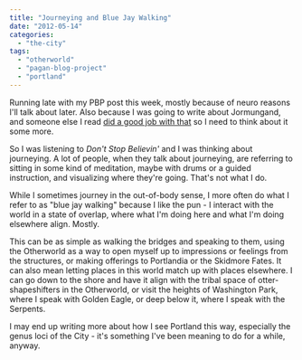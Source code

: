 ```yaml
---
title: "Journeying and Blue Jay Walking"
date: "2012-05-14"
categories: 
  - "the-city"
tags: 
  - "otherworld"
  - "pagan-blog-project"
  - "portland"
---
```


Running late with my PBP post this week, mostly because of neuro reasons I'll talk about later. Also because I was going to write about Jormungand, and someone else I read [did a good job with that](http://serpentinetom.wordpress.com/2012/05/11/j-is-for-jormungandr/) so I need to think about it some more.

So I was listening to _Don't Stop Believin'_ and I was thinking about journeying. A lot of people, when they talk about journeying, are referring to sitting in some kind of meditation, maybe with drums or a guided instruction, and visualizing where they're going. That's not what I do.

While I sometimes journey in the out-of-body sense, I more often do what I refer to as "blue jay walking" because I like the pun - I interact with the world in a state of overlap, where what I'm doing here and what I'm doing elsewhere align. Mostly.

This can be as simple as walking the bridges and speaking to them, using the Otherworld as a way to open myself up to impressions or feelings from the structures, or making offerings to Portlandia or the Skidmore Fates. It can also mean letting places in this world match up with places elsewhere. I can go down to the shore and have it align with the tribal space of otter-shapeshifters in the Otherworld, or visit the heights of Washington Park, where I speak with Golden Eagle, or deep below it, where I speak with the Serpents.

I may end up writing more about how I see Portland this way, especially the genus loci of the City - it's something I've been meaning to do for a while, anyway.
